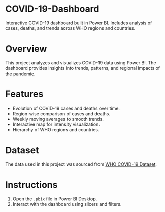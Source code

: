 # COVID-19-Dashboard
Interactive COVID-19 dashboard built in Power BI. Includes analysis of cases, deaths, and trends across WHO regions and countries.

# Overview
This project analyzes and visualizes COVID-19 data using Power BI. The dashboard provides insights into trends, patterns, and regional impacts of the pandemic.

# Features
- Evolution of COVID-19 cases and deaths over time.
- Region-wise comparison of cases and deaths.
- Weekly moving averages to smooth trends.
- Interactive map for intensity visualization.
- Hierarchy of WHO regions and countries.

# Dataset
The data used in this project was sourced from [WHO COVID-19 Dataset](https://docs.google.com/spreadsheets/d/1Wg6IiTtk_EJMFiZs77JE3oH4XyxOWHDVk2XIWiNS22E/edit?usp=sharing).

# Instructions
1. Open the `.pbix` file in Power BI Desktop.
2. Interact with the dashboard using slicers and filters.
